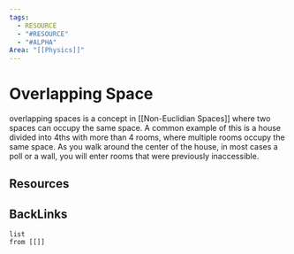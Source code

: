 ```yaml
---
tags:
  - RESOURCE
  - "#RESOURCE"
  - "#ALPHA"
Area: "[[Physics]]"
---
```


# Overlapping Space
overlapping spaces is a concept in [[Non-Euclidian Spaces]] where two spaces can occupy the same space. A common example of this is a house divided into 4ths with more than 4 rooms, where multiple rooms occupy the same space. As you walk around the center of the house, in most cases a poll or a wall, you will enter rooms that were previously inaccessible.

## Resources


## BackLinks

```dataview
list
from [[]]
```

